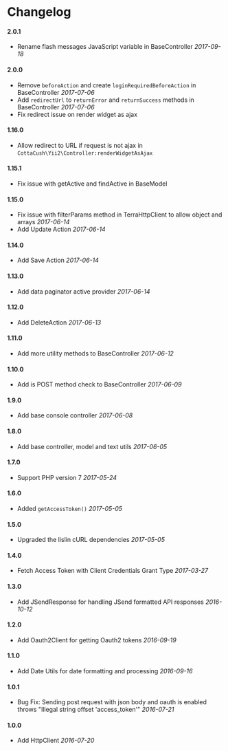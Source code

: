# Changelog

#### 2.0.1
* Rename flash messages JavaScript variable in BaseController *2017-09-18*


#### 2.0.0

* Remove `beforeAction` and create `loginRequiredBeforeAction` in BaseController *2017-07-06*
* Add `redirectUrl` to `returnError` and `returnSuccess` methods in BaseController *2017-07-06*
* Fix redirect issue on render widget as ajax

#### 1.16.0

* Allow redirect to URL if request is not ajax in `CottaCush\Yii2\Controller:renderWidgetAsAjax`

#### 1.15.1

* Fix issue with getActive and findActive in BaseModel


#### 1.15.0

* Fix issue with filterParams method in TerraHttpClient to allow object and arrays *2017-06-14*
* Add Update Action *2017-06-14*


#### 1.14.0

* Add Save Action *2017-06-14*


#### 1.13.0

* Add data paginator active provider *2017-06-14*

#### 1.12.0

* Add DeleteAction *2017-06-13*


#### 1.11.0

* Add more utility methods to BaseController *2017-06-12*

#### 1.10.0

* Add is POST method check to BaseController *2017-06-09*


#### 1.9.0

* Add base console controller *2017-06-08*

#### 1.8.0

* Add base controller, model and text utils *2017-06-05*

#### 1.7.0

* Support PHP version 7 *2017-05-24*

#### 1.6.0

* Added `getAccessToken()` *2017-05-05*

#### 1.5.0

* Upgraded the lislin cURL dependencies *2017-05-05*

#### 1.4.0

* Fetch Access Token with Client Credentials Grant Type *2017-03-27*


#### 1.3.0

* Add JSendResponse for handling JSend formatted API responses *2016-10-12*


#### 1.2.0

* Add Oauth2Client for getting Oauth2 tokens *2016-09-19*


#### 1.1.0
* Add Date Utils for date formatting and processing *2016-09-16*

#### 1.0.1

* Bug Fix: Sending post request with json body and oauth is enabled throws "Illegal string offset 'access_token'" *2016-07-21*

#### 1.0.0

* Add HttpClient *2016-07-20*